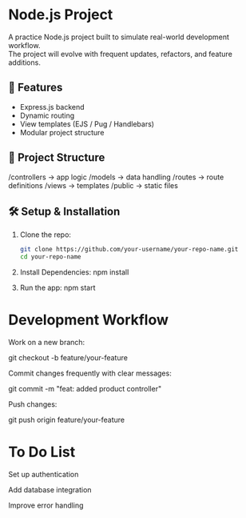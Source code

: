 # Node.js Project

A practice Node.js project built to simulate real-world development workflow.  
The project will evolve with frequent updates, refactors, and feature additions.

## 🚀 Features
- Express.js backend
- Dynamic routing
- View templates (EJS / Pug / Handlebars)
- Modular project structure

## 📂 Project Structure
/controllers → app logic
/models → data handling
/routes → route definitions
/views → templates
/public → static files


## 🛠️ Setup & Installation
1. Clone the repo:
   ```bash
   git clone https://github.com/your-username/your-repo-name.git
   cd your-repo-name

2. Install Dependencies:
   npm install

3. Run the app:
   npm start

# Development Workflow

Work on a new branch:

git checkout -b feature/your-feature


Commit changes frequently with clear messages:

git commit -m "feat: added product controller"


Push changes:

git push origin feature/your-feature

# To Do List

 Set up authentication

 Add database integration

 Improve error handling